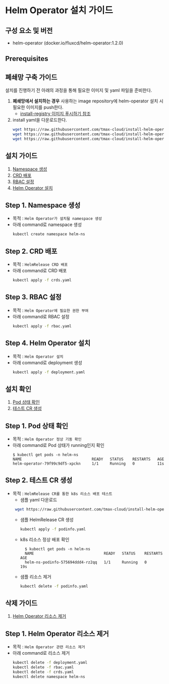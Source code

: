 # Helm Operator 설치 가이드

## 구성 요소 및 버전
* helm-operator (docker.io/fluxcd/helm-operator:1.2.0)

## Prerequisites

## 폐쇄망 구축 가이드
설치를 진행하기 전 아래의 과정을 통해 필요한 이미지 및 yaml 파일을 준비한다.
1. **폐쇄망에서 설치하는 경우** 사용하는 image repository에 helm-operator 설치 시 필요한 이미지를 push한다.
   * [install-registry 이미지 푸시하기 참조](https://github.com/tmax-cloud/install-registry/blob/5.0/podman.md)
2. install yaml을 다운로드한다.
    ```bash
    wget https://raw.githubusercontent.com/tmax-cloud/install-helm-operator/5.0/manifest/crds.yaml
    wget https://raw.githubusercontent.com/tmax-cloud/install-helm-operator/5.0/manifest/rbac.yaml
    wget https://raw.githubusercontent.com/tmax-cloud/install-helm-operator/5.0/manifest/deployment.yaml
    ```

## 설치 가이드
1. [Namespace 생성](#Step-1-Namespace-생성)
2. [CRD 배포](#Step-2-CRD-배포)
3. [RBAC 설정](#Step-3-RBAC-설정)
4. [Helm Operator 설치](#Step-4-Helm-Operator-설치)

## Step 1. Namespace 생성
* 목적 : `Helm Operator가 설치될 namespace 생성`
* 아래 command로 namespace 생성
	```bash
    kubectl create namespace helm-ns
	```

## Step 2. CRD 배포
* 목적 : `HelmRelease CRD 배포`
* 아래 command로 CRD 배포
	```bash
    kubectl apply -f crds.yaml
	```

## Step 3. RBAC 설정
* 목적 : `Helm Operator에 필요한 권한 부여`
* 아래 command로 RBAC 설정
	```bash
    kubectl apply -f rbac.yaml
	```

## Step 4. Helm Operator 설치
* 목적 : `Helm Operator 설치`
* 아래 command로 deployment 생성
	```bash
    kubectl apply -f deployment.yaml
	```

## 설치 확인
1. [Pod 상태 확인](#Step-1-Pod-상태-확인)
2. [테스트 CR 생성](#Step-2-테스트-CR-생성)

## Step 1. Pod 상태 확인
* 목적 : `Helm Operator 정상 기동 확인`
* 아래 command로 Pod 상태가 running인지 확인
	```console
	$ kubectl get pods -n helm-ns
    NAME                               READY   STATUS    RESTARTS   AGE
    helm-operator-79f99c9df5-xpckn     1/1     Running   0          11s
  ```

## Step 2. 테스트 CR 생성
* 목적 : `HelmRelease CR를 통한 k8s 리소스 배포 테스트`
  * 샘플 yaml 다운로드
   ```bash
    wget https://raw.githubusercontent.com/tmax-cloud/install-helm-operator/5.0/manifest/podinfo.yaml
    ```
  * 샘플 HelmRelease CR 생성
	```bash
    kubectl apply -f podinfo.yaml
	```
  * k8s 리소스 정상 배포 확인
    ```console
	  $ kubectl get pods -n helm-ns
      NAME                               READY   STATUS    RESTARTS   AGE
      helm-ns-podinfo-575694ddd4-rz2qq   1/1     Running   0          19s
    ```
  * 샘플 리소스 제거
	```bash
    kubectl delete -f podinfo.yaml
	```

## 삭제 가이드
1. [Helm Operator 리소스 제거](#Step-1-Helm-Operator-리소스-제거)

## Step 1. Helm Operator 리소스 제거
* 목적 : `Helm Operator 관련 리소스 제거`
* 아래 command로 리소스 제거
	```bash
    kubectl delete -f deployment.yaml
    kubectl delete -f rbac.yaml
    kubectl delete -f crds.yaml
    kubectl delete namespace helm-ns
	```
